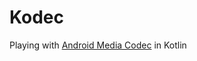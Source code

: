 # Kodec
Playing with [Android Media Codec](https://developer.android.com/reference/android/media/MediaCodec#creation) in Kotlin
